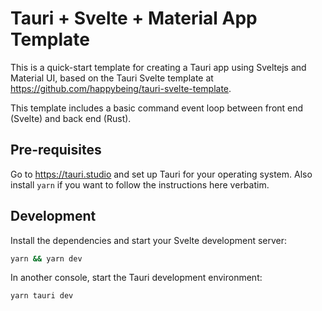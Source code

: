 # Tauri + Svelte + Material App Template

This is a quick-start template for creating a Tauri app using Sveltejs and Material UI, based on
the Tauri Svelte template at https://github.com/happybeing/tauri-svelte-template.

This template includes a basic command event loop between front end (Svelte) and back end (Rust).

## Pre-requisites
Go to https://tauri.studio and set up Tauri for your operating system. Also
install `yarn` if you want to follow the instructions here verbatim.

## Development

Install the dependencies and start your Svelte development server:
```bash
yarn && yarn dev
```

In another console, start the Tauri development environment:
```bash
yarn tauri dev
```